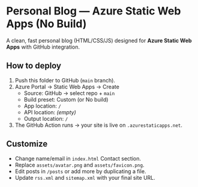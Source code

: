 # Personal Blog — Azure Static Web Apps (No Build)

A clean, fast personal blog (HTML/CSS/JS) designed for **Azure Static Web Apps** with GitHub integration.

## How to deploy
1) Push this folder to GitHub (`main` branch).
2) Azure Portal → Static Web Apps → Create
   - Source: GitHub → select repo + `main`
   - Build preset: Custom (or No build)
   - App location: `/`
   - API location: *(empty)*
   - Output location: `/`
3) The GitHub Action runs → your site is live on `.azurestaticapps.net`.

## Customize
- Change name/email in `index.html` Contact section.
- Replace `assets/avatar.png` and `assets/favicon.png`.
- Edit posts in `/posts` or add more by duplicating a file.
- Update `rss.xml` and `sitemap.xml` with your final site URL.
